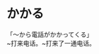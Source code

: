 # かかる

<div class="vocab-term">
<div class="vocab-term-title">「～から電話がかかってくる」</div>
<div class="vocab-term-content">
~打来电话。~打来了一通电话。
</div>
</div>